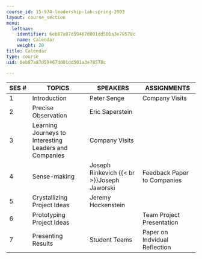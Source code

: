 ```yaml
---
course_id: 15-974-leadership-lab-spring-2003
layout: course_section
menu:
  leftnav:
    identifier: 6eb87a87d59467d001dd501a3e78578c
    name: Calendar
    weight: 20
title: Calendar
type: course
uid: 6eb87a87d59467d001dd501a3e78578c

---
```


| SES # | TOPICS | SPEAKERS | ASSIGNMENTS |
| --- | --- | --- | --- |
| 1 | Introduction | Peter Senge | Company Visits |
| 2 | Precise Observation | Eric Saperstein |  |
| 3 | Learning Journeys to Interesting Leaders and Companies | Company Visits |  |
| 4 | Sense-making | Joseph Rinkevich  {{< br >}}Joseph Jaworski | Feedback Paper to Companies |
| 5 | Crystallizing Project Ideas | Jeremy Hockenstein | &nbsp; |
| 6 | Prototyping Project Ideas |  | Team Project Presentation |
| 7 | Presenting Results | Student Teams | Paper on Indvidual Reflection